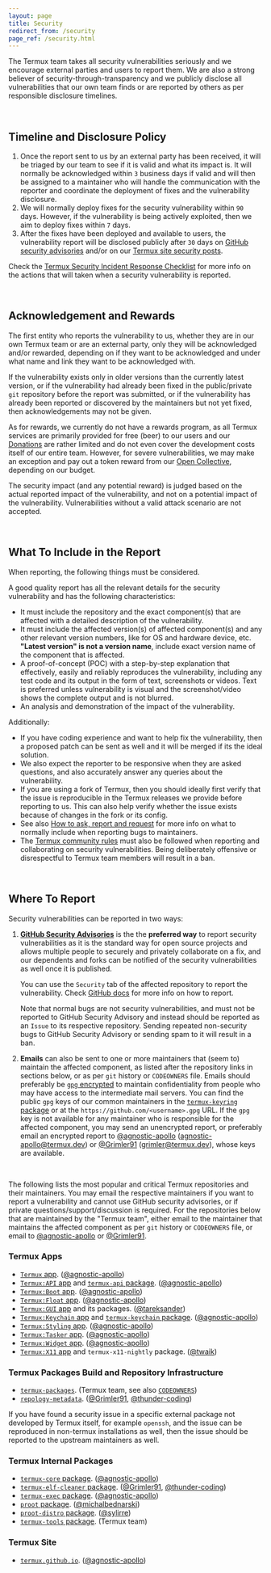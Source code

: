```yaml
---
layout: page
title: Security
redirect_from: /security
page_ref: /security.html
---
```


The Termux team takes all security vulnerabilities seriously and we encourage external parties and users to report them. We are also a strong believer of security-through-transparency and we publicly disclose all vulnerabilities that our own team finds or are reported by others as per responsible disclosure timelines.

&nbsp;



## Timeline and Disclosure Policy

1. Once the report sent to us by an external party has been received, it will be triaged by our team to see if it is valid and what its impact is. It will normally be acknowledged within `3` business days if valid and will then be assigned to a maintainer who will handle the communication with the reporter and coordinate the deployment of fixes and the vulnerability disclosure.
2. We will normally deploy fixes for the security vulnerability within `90` days. However, if the vulnerability is being actively exploited, then we aim to deploy fixes within `7` days.
3. After the fixes have been deployed and available to users, the vulnerability report will be disclosed publicly after `30` days on [GitHub security advisories](https://github.com/advisories) and/or on our <a href="/{{- page.lang -}}/posts/security.html">Termux site security posts</a>.

Check the <a href="/{{- page.lang -}}/security-incident-response-checklist.html">Termux Security Incident Response Checklist</a> for more info on the actions that will taken when a security vulnerability is reported.

&nbsp;



## Acknowledgement and Rewards

The first entity who reports the vulnerability to us, whether they are in our own Termux team or are an external party, only they will be acknowledged and/or rewarded, depending on if they want to be acknowledged and under what name and link they want to be acknowledged with.

If the vulnerability exists only in older versions than the currently latest version, or if the vulnerability had already been fixed in the public/private `git` repository before the report was submitted, or if the vulnerability has already been reported or discovered by the maintainers but not yet fixed, then acknowledgements may not be given.

As for rewards, we currently do not have a rewards program, as all Termux services are primarily provided for free (beer) to our users and our <a href="/{{- page.lang -}}/donate">Donations</a> are rather limited and do not even cover the development costs itself of our entire team. However, for severe vulnerabilities, we may make an exception and pay out a token reward from our [Open Collective](https://opencollective.com/termux), depending on our budget.

The security impact (and any potential reward) is judged based on the actual reported impact of the vulnerability, and not on a potential impact of the vulnerability. Vulnerabilities without a valid attack scenario are not accepted.

&nbsp;



## What To Include in the Report

When reporting, the following things must be considered.

A good quality report has all the relevant details for the security vulnerability and has the following characteristics:

- It must include the repository and the exact component(s) that are affected with a detailed description of the vulnerability.
- It must include the affected version(s) of affected component(s) and any other relevant version numbers, like for OS and hardware device, etc. **"Latest version" is not a version name**, include exact version name of the component that is affected.
- A proof-of-concept (POC) with a step-by-step explanation that effectively, easily and reliably reproduces the vulnerability, including any test code and its output in the form of text, screenshots or videos. Text is preferred unless vulnerability is visual and the screenshot/video shows the complete output and is not blurred.
- An analysis and demonstration of the impact of the vulnerability.

Additionally:
- If you have coding experience and want to help fix the vulnerability, then a proposed patch can be sent as well and it will be merged if its the ideal solution.
- We also expect the reporter to be responsive when they are asked questions, and also accurately answer any queries about the vulnerability.
- If you are using a fork of Termux, then you should ideally first verify that the issue is reproducible in the Termux releases we provide before reporting to us. This can also help verify whether the issue exists because of changes in the fork or its config.
- See also [How to ask, report and request](https://github.com/termux/termux-community/blob/site/site/pages/en/rules/how-to-ask-report-and-request.md) for more info on what to normally include when reporting bugs to maintainers.
- The [Termux community rules](https://github.com/termux/termux-community/blob/site/site/pages/en/rules/index.md) must also be followed when reporting and collaborating on security vulnerabilities. Being deliberately offensive or disrespectful to Termux team members will result in a ban.

&nbsp;



## Where To Report

Security vulnerabilities can be reported in two ways:

1. **[GitHub Security Advisories](https://github.com/advisories)** is the the **preferred way** to report security vulnerabilities as it is the standard way for open source projects and allows multiple people to securely and privately collaborate on a fix, and our dependents and forks can be notified of the security vulnerabilities as well once it is published.

    You can use the `Security` tab of the affected repository to report the vulnerability. Check [GitHub docs](https://docs.github.com/en/code-security/security-advisories/guidance-on-reporting-and-writing-information-about-vulnerabilities/privately-reporting-a-security-vulnerability) for more info on how to report.

    Note that normal bugs are not security vulnerabilities, and must not be reported to GitHub Security Advisory and instead should be reported as an `Issue` to its respective repository. Sending repeated non-security bugs to GitHub Security Advisory or sending spam to it will result in a ban.

2. **Emails** can also be sent to one or more maintainers that (seem to) maintain the affected component, as listed after the repository links in sections below, or as per `git` history or `CODEOWNERS` file. Emails should preferably be [`gpg` encrypted](https://www.gnupg.org/gph/en/manual/x110.html) to maintain confidentiality from people who may have access to the intermediate mail servers. You can find the public `gpg` keys of our common maintainers in the [`termux-keyring` package](https://github.com/termux/termux-packages/tree/master/packages/termux-keyring) or at the `https://github.com/<username>.gpg` URL. If the `gpg` key is not available for any maintainer who is responsible for the affected component, you may send an unencrypted report, or preferably email an encrypted report to [@agnostic-apollo](https://github.com/agnostic-apollo) ([agnostic-apollo@termux.dev](mailto:agnostic-apollo@termux.dev)) or [@Grimler91](https://github.com/Grimler91) ([grimler@termux.dev](mailto:grimler@termux.dev)), whose keys are available.

&nbsp;

The following lists the most popular and critical Termux repositories and their maintainers. You may email the respective maintainers if you want to report a vulnerability and cannot use GitHub security advisories, or if private questions/support/discussion is required. For the repositories below that are maintained by the "Termux team", either email to the maintainer that maintains the affected component as per `git` history or `CODEOWNERS` file, or email to [@agnostic-apollo](https://github.com/agnostic-apollo) or [@Grimler91](https://github.com/Grimler91).

### Termux Apps

- [`Termux` app](https://github.com/termux/termux-app/security). ([@agnostic-apollo](https://github.com/agnostic-apollo))
- [`Termux:API` app](https://github.com/termux/termux-api/security) and [`termux-api` package](https://github.com/termux/termux-api-package/security). ([@agnostic-apollo](https://github.com/agnostic-apollo))
- [`Termux:Boot` app](https://github.com/termux/termux-boot/security). ([@agnostic-apollo](https://github.com/agnostic-apollo))
- [`Termux:Float` app](https://github.com/termux/termux-float/security). ([@agnostic-apollo](https://github.com/agnostic-apollo))
- [`Termux:GUI` app](https://github.com/termux/termux-gui/security) and its packages. ([@tareksander](https://github.com/tareksander))
- [`Termux:Keychain` app](https://github.com/termux/termux-keychain-app/security) and [`termux-keychain` package](https://github.com/termux/termux-keychain-package/security). ([@agnostic-apollo](https://github.com/agnostic-apollo))
- [`Termux:Styling` app](https://github.com/termux/termux-styling/security). ([@agnostic-apollo](https://github.com/agnostic-apollo))
- [`Termux:Tasker` app](https://github.com/termux/termux-tasker/security). ([@agnostic-apollo](https://github.com/agnostic-apollo))
- [`Termux:Widget` app](https://github.com/termux/termux-widget/security). ([@agnostic-apollo](https://github.com/agnostic-apollo))
- [`Termux:X11` app](https://github.com/termux/termux-x11/security) and `termux-x11-nightly` package. ([@twaik](https://github.com/twaik))

### Termux Packages Build and Repository Infrastructure

- [`termux-packages`](https://github.com/termux/termux-packages/security). (Termux team, see also [`CODEOWNERS`](https://github.com/termux/termux-packages/blob/master/CODEOWNERS))
- [`repology-metadata`](https://github.com/termux/repology-metadata/security). ([@Grimler91](https://github.com/Grimler91), [@thunder-coding](https://github.com/thunder-coding))

If you have found a security issue in a specific external package not developed by Termux itself, for example `openssh`, and the issue can be reproduced in non-termux installations as well, then the issue should be reported to the upstream maintainers as well.

### Termux Internal Packages

- [`termux-core` package](https://github.com/termux/termux-core-package/security). ([@agnostic-apollo](https://github.com/agnostic-apollo))
- [`termux-elf-cleaner` package](https://github.com/termux/termux-elf-cleaner/security). ([@Grimler91](https://github.com/Grimler91), [@thunder-coding](https://github.com/thunder-coding))
- [`termux-exec` package](https://github.com/termux/termux-exec-package/security). ([@agnostic-apollo](https://github.com/agnostic-apollo))
- [`proot` package](https://github.com/termux/proot/security). ([@michalbednarski](https://github.com/michalbednarski))
- [`proot-distro` package](https://github.com/termux/proot-distro/security). ([@sylirre](https://github.com/sylirre))
- [`termux-tools` package](https://github.com/termux/termux-tools/security). (Termux team)

### Termux Site

- [`termux.github.io`](https://github.com/termux/termux.github.io/security). ([@agnostic-apollo](https://github.com/agnostic-apollo))

## &nbsp;

&nbsp;
